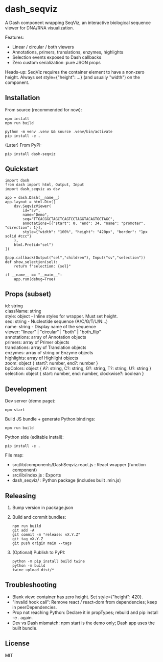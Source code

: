 dash_seqviz
===========

A Dash component wrapping SeqViz, an interactive biological sequence viewer for DNA/RNA visualization.

Features:
- Linear / circular / both viewers
- Annotations, primers, translations, enzymes, highlights
- Selection events exposed to Dash callbacks
- Zero custom serialization: pure JSON props

Heads-up: SeqViz requires the container element to have a non-zero height. Always set style={"height": ...} (and usually "width") on the component.

Installation
------------

From source (recommended for now):

    npm install
    npm run build

    python -m venv .venv && source .venv/bin/activate
    pip install -e .

(Later) From PyPI:

    pip install dash-seqviz

Quickstart
----------

    import dash
    from dash import html, Output, Input
    import dash_seqviz as dsv

    app = dash.Dash(__name__)
    app.layout = html.Div([
        dsv.SeqvizViewer(
            id="sv",
            name="Demo",
            seq="TTGACGGCTAGCTCAGTCCTAGGTACAGTGCTAGC",
            annotations=[{"start": 0, "end": 34, "name": "promoter", "direction": 1}],
            style={"width": "100%", "height": "420px", "border": "1px solid #ccc"}
        ),
        html.Pre(id="sel")
    ])

    @app.callback(Output("sel","children"), Input("sv","selection"))
    def show_selection(sel):
        return f"selection: {sel}"

    if __name__ == "__main__":
        app.run(debug=True)

Props (subset)
--------------

id: string  
className: string  
style: object - Inline styles for wrapper. Must set height.  
seq: string - Nucleotide sequence (A/C/G/T/U/N...)  
name: string - Display name of the sequence  
viewer: "linear" | "circular" | "both" | "both_flip"  
annotations: array of Annotation objects  
primers: array of Primer objects  
translations: array of Translation objects  
enzymes: array of string or Enzyme objects  
highlights: array of Highlight objects  
zoom: object { start?: number, end?: number }  
bpColors: object { A?: string, C?: string, G?: string, T?: string, U?: string }  
selection: object { start: number, end: number, clockwise?: boolean }  

Development
-----------

Dev server (demo page):

    npm start

Build JS bundle + generate Python bindings:

    npm run build

Python side (editable install):

    pip install -e .

File map:
- src/lib/components/DashSeqviz.react.js : React wrapper (function component)
- src/lib/index.js : Exports
- dash_seqviz/ : Python package (includes built .min.js)

Releasing
---------

1. Bump version in package.json
2. Build and commit bundles:

       npm run build
       git add -A
       git commit -m "release: vX.Y.Z"
       git tag vX.Y.Z
       git push origin main --tags

3. (Optional) Publish to PyPI:

       python -m pip install build twine
       python -m build
       twine upload dist/*

Troubleshooting
---------------

- Blank view: container has zero height. Set style={"height": 420}.
- "Invalid hook call": Remove react / react-dom from dependencies; keep in peerDependencies.
- Prop not reaching Python: Declare it in propTypes; rebuild and pip install -e . again.
- Dev vs Dash mismatch: npm start is the demo only; Dash app uses the built bundle.

License
-------

MIT

